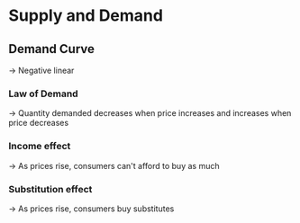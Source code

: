 # Supply and Demand

## Demand Curve
$\rightarrow$ Negative linear

### Law of Demand
$\rightarrow$ Quantity demanded decreases when price increases and increases when price decreases

### Income effect
$\rightarrow$ As prices rise, consumers can't afford to buy as much

### Substitution effect
$\rightarrow$ As prices rise, consumers buy substitutes
